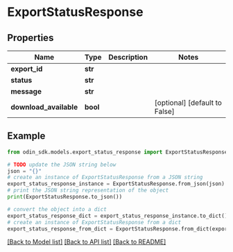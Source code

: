 # ExportStatusResponse


## Properties

Name | Type | Description | Notes
------------ | ------------- | ------------- | -------------
**export_id** | **str** |  | 
**status** | **str** |  | 
**message** | **str** |  | 
**download_available** | **bool** |  | [optional] [default to False]

## Example

```python
from odin_sdk.models.export_status_response import ExportStatusResponse

# TODO update the JSON string below
json = "{}"
# create an instance of ExportStatusResponse from a JSON string
export_status_response_instance = ExportStatusResponse.from_json(json)
# print the JSON string representation of the object
print(ExportStatusResponse.to_json())

# convert the object into a dict
export_status_response_dict = export_status_response_instance.to_dict()
# create an instance of ExportStatusResponse from a dict
export_status_response_from_dict = ExportStatusResponse.from_dict(export_status_response_dict)
```
[[Back to Model list]](../README.md#documentation-for-models) [[Back to API list]](../README.md#documentation-for-api-endpoints) [[Back to README]](../README.md)


